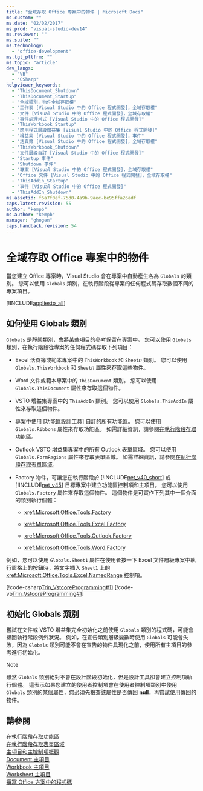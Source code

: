 ```yaml
---
title: "全域存取 Office 專案中的物件 | Microsoft Docs"
ms.custom: ""
ms.date: "02/02/2017"
ms.prod: "visual-studio-dev14"
ms.reviewer: ""
ms.suite: ""
ms.technology: 
  - "office-development"
ms.tgt_pltfrm: ""
ms.topic: "article"
dev_langs: 
  - "VB"
  - "CSharp"
helpviewer_keywords: 
  - "ThisDocument_Shutdown"
  - "ThisDocument_Startup"
  - "全域類別，物件全域存取權"
  - "工作表 [Visual Studio 中的 Office 程式開發]，全域存取權"
  - "文件 [Visual Studio 中的 Office 程式開發]，全域存取權"
  - "事件處理常式 [Visual Studio 中的 Office 程式開發]"
  - "ThisWorkbook_Startup"
  - "應用程式層級增益集 [Visual Studio 中的 Office 程式開發]"
  - "增益集 [Visual Studio 中的 Office 程式開發]，事件"
  - "活頁簿 [Visual Studio 中的 Office 程式開發]，全域存取權"
  - "ThisWorkbook_Shutdown"
  - "文件層級自訂 [Visual Studio 中的 Office 程式開發]"
  - "Startup 事件"
  - "Shutdown 事件"
  - "專案 [Visual Studio 中的 Office 程式開發]，全域存取權"
  - "Office 文件 [Visual Studio 中的 Office 程式開發]，全域存取權"
  - "ThisAddin_Startup"
  - "事件 [Visual Studio 中的 Office 程式開發]"
  - "ThisAddIn_Shutdown"
ms.assetid: f6a7f0ef-75d0-4a9b-9aec-be95ffa26adf
caps.latest.revision: 55
author: "kempb"
ms.author: "kempb"
manager: "ghogen"
caps.handback.revision: 54
---
```

# 全域存取 Office 專案中的物件
  當您建立 Office 專案時，Visual Studio 會在專案中自動產生名為 `Globals` 的類別。 您可以使用 `Globals` 類別，在執行階段從專案的任何程式碼存取數個不同的專案項目。  
  
 [!INCLUDE[appliesto_all](../vsto/includes/appliesto-all-md.md)]  
  
## 如何使用 Globals 類別  
 `Globals` 是靜態類別，會將某些項目的參考保留在專案中。 您可以使用 `Globals` 類別，在執行階段從專案的任何程式碼存取下列項目：  
  
-   Excel 活頁簿或範本專案中的 `ThisWorkbook` 和  `Sheet`*n* 類別。 您可以使用 `Globals.ThisWorkbook` 和  `Sheet`*n* 屬性來存取這些物件。  
  
-   Word 文件或範本專案中的 `ThisDocument` 類別。 您可以使用 `Globals.ThisDocument` 屬性來存取這個物件。  
  
-   VSTO 增益集專案中的 `ThisAddIn` 類別。 您可以使用 `Globals.ThisAddIn` 屬性來存取這個物件。  
  
-   專案中使用 \[功能區設計工具\] 自訂的所有功能區。 您可以使用 `Globals.Ribbons` 屬性來存取功能區。 如需詳細資訊，請參閱[在執行階段存取功能區](../vsto/accessing-the-ribbon-at-run-time.md)。  
  
-   Outlook VSTO 增益集專案中的所有 Outlook 表單區域。 您可以使用 `Globals.FormRegions` 屬性來存取表單區域。 如需詳細資訊，請參閱[在執行階段存取表單區域](../vsto/accessing-a-form-region-at-run-time.md)。  
  
-   Factory 物件，可讓您在執行階段於 [!INCLUDE[net_v40_short](../sharepoint/includes/net-v40-short-md.md)] 或 [!INCLUDE[net_v45](../vsto/includes/net-v45-md.md)] 目標專案中建立功能區控制項和主項目。 您可以使用 `Globals.Factory` 屬性來存取這個物件。 這個物件是可實作下列其中一個介面的類別執行個體：  
  
    -   <xref:Microsoft.Office.Tools.Factory>  
  
    -   <xref:Microsoft.Office.Tools.Excel.Factory>  
  
    -   <xref:Microsoft.Office.Tools.Outlook.Factory>  
  
    -   <xref:Microsoft.Office.Tools.Word.Factory>  
  
 例如，您可以使用 `Globals.Sheet1` 屬性在使用者按一下 Excel 文件層級專案中執行窗格上的按鈕時，將文字插入 `Sheet1` 上的 <xref:Microsoft.Office.Tools.Excel.NamedRange> 控制項。  
  
 [!code-csharp[Trin_VstcoreProgramming#1](../snippets/csharp/VS_Snippets_OfficeSP/Trin_VstcoreProgramming/CS/Sheet1.cs#1)]
 [!code-vb[Trin_VstcoreProgramming#1](../snippets/visualbasic/VS_Snippets_OfficeSP/Trin_VstcoreProgramming/VB/Sheet1.vb#1)]  
  
## 初始化 Globals 類別  
 嘗試在文件或 VSTO 增益集完全初始化之前使用 `Globals` 類別的程式碼，可能會擲回執行階段例外狀況。 例如，在宣告類別層級變數時使用 `Globals` 可能會失敗，因為 `Globals` 類別可能不會在宣告的物件具現化之前，使用所有主項目的參考進行初始化。  
  
> [!NOTE]  
>  雖然 `Globals` 類別絕對不會在設計階段初始化，但是設計工具卻會建立控制項執行個體。 這表示如果您建立的使用者控制項會在使用者控制項類別中使用 `Globals` 類別的某個屬性，您必須先檢查該屬性是否傳回 **null**，再嘗試使用傳回的物件。  
  
## 請參閱  
 [在執行階段存取功能區](../vsto/accessing-the-ribbon-at-run-time.md)   
 [在執行階段存取表單區域](../vsto/accessing-a-form-region-at-run-time.md)   
 [主項目和主控制項概觀](../vsto/host-items-and-host-controls-overview.md)   
 [Document 主項目](../vsto/document-host-item.md)   
 [Workbook 主項目](../vsto/workbook-host-item.md)   
 [Worksheet 主項目](../vsto/worksheet-host-item.md)   
 [撰寫 Office 方案中的程式碼](../vsto/writing-code-in-office-solutions.md)  
  
  